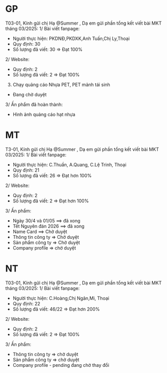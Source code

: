 GP
===========
T03-01,
Kính gửi chị Hạ @Summer  ,
Dạ em gửi phần tổng kết viết bài MKT tháng 03/2025:
1/ Bài viết fanpage:
- Người thực hiện: PKDNĐ,PKDXK,Anh Tuấn,Chị Ly,Thoại
- Quy định: 30
- Số lượng đã viết: 30
=> Đạt 100%

2/ Website:
- Quy định: 2
- Số lượng đã viết: 2
=> Đạt 100%

3. Chạy quảng cáo Nhựa PET, PET mảnh tái sinh
- Đang chờ duyệt

3/ Ấn phẩm đã hoàn thành:
- Hình ảnh quảng cáo hạt nhựa


MT
===========
T3-01,
Kính gửi chị Hạ @Summer ,
Dạ em gửi phần tổng kết viết bài MKT 03/2025:
1/ Bài viết fanpage:
- Người thực hiện: C.Thuần, A.Quang, C.Lệ Trinh, Thoại
- Quy định: 21
- Số lượng đã viết: 26
=> Đạt hơn 100%

2/ Website:
- Quy định: 2
- Số lượng đã viết: 2
=> Đạt hơn 100%

3/ Ấn phẩm: 
- Ngày 30/4 và 01/05   ==> đã xong
- Tết Nguyên đán 2026 ==> đã xong
- Name Card ==> Chờ duyệt
- Thông tin công ty => Chờ duyệt
- Sản phẩm công ty => Chờ duyệt
- Company profile => chờ duyệt






NT
===========
T03-01,
Kính gửi chị Hạ @Summer  ,
Dạ em gửi phần tổng kết viết bài MKT tháng 03/2025:
1/ Bài viết fanpage:
- Người thực hiện: C.Hoàng,Chị Ngân,Mi, Thoại
- Quy định: 22
- Số lượng đã viết: 46/22
=> Đạt hơn 200%

2/ Website:
- Quy định: 2
- Số lượng đã viết: 2
=> Đạt 100%

3/ Ấn phẩm:
- Thông tin công ty  => chờ duyệt
- Sản phẩm công ty   => chờ duyệt
- Company profile - pending đang chờ thay đổi
